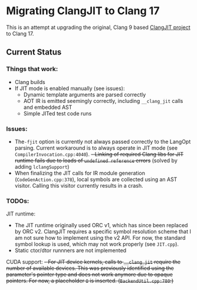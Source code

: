 # Migrating ClangJIT to Clang 17

This is an attempt at upgrading the original, Clang 9 based [ClangJIT project](https://github.com/hfinkel/llvm-project-cxxjit) to Clang 17.

## Current Status

### Things that work:
- Clang builds
- If JIT mode is enabled manually (see issues):
	- Dynamic template arguments are parsed correctly
	- AOT IR is emitted seemingly correctly, including `__clang_jit` calls and embedded AST
    - Simple JITed test code runs

### Issues:
- The`-fjit` option is currently not always passed correctly to the LangOpt parsing. Current workaround is to always operate in JIT mode (see `CompilerInvocation.cpp:4040`).
~~- Linking of required Clang libs for JIT runtime fails due to loads of `undefined reference` errors~~ (solved by adding `lclangSupport`) 
- When finalizing the JIT calls for IR module generation (`CodeGenAction.cpp:378`), local symbols are collected using an AST visitor. Calling this visitor currently results in a crash.  

### TODOs:
JIT runtime:
- The JIT runtime originally used ORC v1, which has since been replaced by ORC v2. ClangJIT requires a specific symbol resolution scheme that I am not sure how to implement using the v2 API. For now, the standard symbol lookup is used, which may not work properly (see `JIT.cpp`).
- Static ctor/dtor runnners are not implemented

CUDA support:
~~- For JIT device kernels, calls to `__clang_jit` require the number of available devices. This was previously identified using the parameter's pointer type and does not work anymore due to opaque pointers. For now, a placeholder `0` is inserted. (`BackendUtil.cpp:780`:)~~

